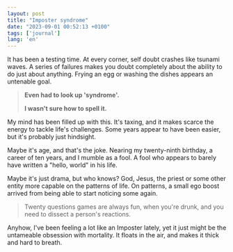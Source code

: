 ```yaml
---
layout: post
title: "Imposter syndrome"
date: "2023-09-01 00:52:13 +0100"
tags: ['journal']
lang: 'en'
---
```


It has been a testing time. At every corner, self doubt crashes like
tsunami waves. A series of failures makes you doubt completely about the
ability to do just about anything. Frying an egg or washing the dishes appears
an untenable goal.

> **Even had to look up 'syndrome'.**
>
> **I wasn't sure how to spell it.**

My mind has been filled up with this. It's taxing, and it makes scarce the
energy to tackle life's challenges. Some years appear to have been easier,
but it's probably just hindsight.

Maybe it's age, and that's the joke. Nearing my twenty-ninth birthday, a
career of ten years, and I mumble as a fool. A fool who appears to barely have
written a "hello, world" in his life.

Maybe it's just drama, but who knows? God, Jesus, the priest or some other
entity more capable on the patterns of life. On patterns, a small ego boost
arrived from being able to start noticing some again.

> Twenty questions games are always fun, when you're drunk,
and you need to dissect a person's reactions.

Anyhow, I've been feeling a lot like an Imposter lately, yet it just might be
the untameable obsession with mortality. It floats in the air, and makes it
thick and hard to breath.

